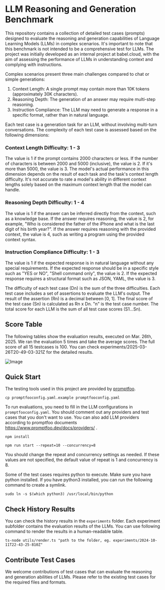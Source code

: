 # LLM Reasoning and Generation Benchmark

This repository contains a collection of detailed test cases (prompts) designed to evaluate the reasoning and generation capabilities of Language Learning Models (LLMs) in complex scenarios. It's important to note that this benchmark is not intended to be a comprehensive test for LLMs. The project was initially developed as an internal project at babel.cloud, with the aim of assessing the performance of LLMs in understanding context and complying with instructions.

Complex scenarios present three main challenges compared to chat or simple generations:
1. Context Length: A single prompt may contain more than 10K tokens (approximately 30K characters).
2. Reasoning Depth: The generation of an answer may require multi-step reasoning.
3. Instruction Compliance: The LLM may need to generate a response in a specific format, rather than in natural language.

Each test case is a generation task for an LLM, without involving multi-turn conversations. The complexity of each test case is assessed based on the following dimensions:

### Context Length Difficulty: 1 - 3
The value is 1 if the prompt contains 2000 characters or less. If the number of characters is between 2000 and 5000 (inclusive), the value is 2. If it's more than 5000, the value is 3. The model's actual performance in this dimension depends on the result of each task and the task's context length difficulty. It's not accurate to rate a model's ability in different context lengths solely based on the maximum context length that the model can handle.

### Reasoning Depth Difficulty: 1 - 4
The value is 1 if the answer can be inferred directly from the context, such as a knowledge base. If the answer requires reasoning, the value is 2, for example, "Who is considered the father of the iPhone and what is the last digit of his birth year?". If the answer requires reasoning with the provided context, the value is 4, such as writing a program using the provided context syntax.

### Instruction Compliance Difficulty: 1 - 3
The value is 1 if the expected response is in natural language without any special requirements. If the expected response should be in a specific style such as "YES or NO", "Shell command only", the value is 2. If the expected response requires a structural format such as JSON, YAML, the value is 3.

The difficulty of each test case (Dn) is the sum of the three difficulties. Each test case includes a set of assertions to evaluate the LLM's output. The result of the assertion (Rn) is a decimal between [0, 1]. The final score of the test case (Sn) is calculated as Rn x Dn. "n" is the test case number. The total score for each LLM is the sum of all test case scores (S1...Sn).

## Score Table
The following tables show the evaluation results, executed on Mar. 26th, 2025. We ran the evaluation 5 times and take the average scores. The full score of all 15 testcases is 100. You can check experiments/2025-03-26T20-49-03-321Z for the detailed results. 

![Image](https://github.com/user-attachments/assets/d1264fb9-ca13-40fb-8989-40492b84d3dc)


## Quick Start
The testing tools used in this project are provided by [promptfoo](https://github.com/promptfoo/promptfoo). 

```shell
cp promptfooconfig.yaml.example promptfooconfig.yaml
```
To run evaluations, you need to fill in the LLM configurations in `promptfooconfig.yaml`. You should comment out any providers and test cases that you don't want to use. You can also add LLM providers according to promptfoo documents https://www.promptfoo.dev/docs/providers/ .

```shell
npm install
```

```shell
npm run start --repeat=10 --concurrency=8
```
You should change the repeat and concurrency settings as needed. If these values are not specified, the default value of repeat is 1 and concurrency is 8.

Some of the test cases requires python to execute. Make sure you have python installed. If you have python3 installed, you can run the following command to create a symlink.
```shell
sudo ln -s $(which python3) /usr/local/bin/python
```

## Check History Results

You can check the history results in the `experiments` folder. Each experiment subfolder contains the evaluation results of the LLMs. You can use following command to render the results in a human-readable table.

```shell
ts-node utils/render.ts "path to the folder, eg. experiments/2024-10-11T22-43-25-810Z"
```

## Contribute Test Cases
We welcome contributions of test cases that can evaluate the reasoning and generation abilities of LLMs. Please refer to the existing test cases for the required files and formats.
